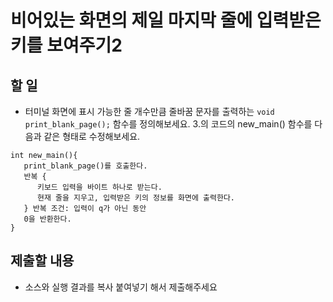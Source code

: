# 비어있는 화면의 제일 마지막 줄에 입력받은 키를 보여주기2

## 할 일

* 터미널 화면에 표시 가능한 줄 개수만큼 줄바꿈 문자를 출력하는 `void print_blank_page();` 함수를 정의해보세요.
  3.의 코드의 new_main() 함수를 다음과 같은 형태로 수정해보세요.

```
int new_main(){
   print_blank_page()를 호출한다.
   반복 {
      키보드 입력을 바이트 하나로 받는다.
      현재 줄을 지우고, 입력받은 키의 정보를 화면에 출력한다.
   } 반복 조건: 입력이 q가 아닌 동안
   0을 반환한다.
} 
```

## 제출할 내용

* 소스와 실행 결과를 복사 붙여넣기 해서 제출해주세요
